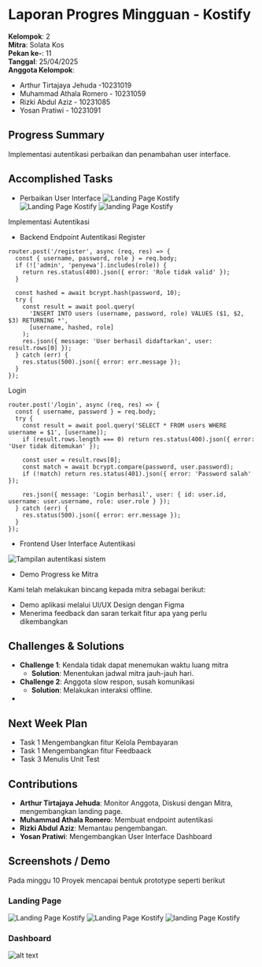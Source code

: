 # Laporan Progres Mingguan - Kostify
**Kelompok**: 2  
**Mitra**: Solata Kos  
**Pekan ke-**: 11  
**Tanggal**: 25/04/2025  
**Anggota Kelompok**:
- Arthur Tirtajaya Jehuda -10231019
- Muhammad Athala Romero - 10231059
- Rizki Abdul Aziz - 10231085
- Yosan Pratiwi - 10231091
## Progress Summary
Implementasi autentikasi perbaikan dan penambahan user interface.  

## Accomplished Tasks

- Perbaikan User Interface
![Landing Page Kostify](image.png)
![Landing Page Kostify](image-1.png)
![landing Page Kostify](image-2.png)

Implementasi Autentikasi
- Backend 
Endpoint Autentikasi 
Register 
```
router.post('/register', async (req, res) => {
  const { username, password, role } = req.body;
  if (!['admin', 'penyewa'].includes(role)) {
    return res.status(400).json({ error: 'Role tidak valid' });
  }

  const hashed = await bcrypt.hash(password, 10);
  try {
    const result = await pool.query(
      'INSERT INTO users (username, password, role) VALUES ($1, $2, $3) RETURNING *',
      [username, hashed, role]
    );
    res.json({ message: 'User berhasil didaftarkan', user: result.rows[0] });
  } catch (err) {
    res.status(500).json({ error: err.message });
  }
});
```
Login
```
router.post('/login', async (req, res) => {
  const { username, password } = req.body;
  try {
    const result = await pool.query('SELECT * FROM users WHERE username = $1', [username]);
    if (result.rows.length === 0) return res.status(400).json({ error: 'User tidak ditemukan' });

    const user = result.rows[0];
    const match = await bcrypt.compare(password, user.password);
    if (!match) return res.status(401).json({ error: 'Password salah' });

    res.json({ message: 'Login berhasil', user: { id: user.id, username: user.username, role: user.role } });
  } catch (err) {
    res.status(500).json({ error: err.message });
  }
});
```
- Frontend
User Interface Autentikasi 

![Tampilan autentikasi sistem](image-3.png)


- Demo Progress ke Mitra

Kami telah melakukan bincang kepada mitra sebagai berikut:

- Demo aplikasi melalui UI/UX Design dengan Figma
- Menerima feedback dan saran terkait fitur apa yang perlu dikembangkan


## Challenges & Solutions
- **Challenge 1**: Kendala tidak dapat menemukan waktu luang mitra
  - **Solution**: Menentukan jadwal mitra jauh-jauh hari.
- **Challenge 2**: Anggota slow respon, susah komunikasi
  - **Solution**: Melakukan interaksi offline.
-
## Next Week Plan
- Task 1 Mengembangkan fitur Kelola Pembayaran 
- Task 1 Mengembangkan fitur Feedbaack
- Task 3 Menulis Unit Test 

## Contributions
- **Arthur Tirtajaya Jehuda**: Monitor Anggota, Diskusi dengan Mitra, mengembangkan landing page.
- **Muhammad Athala Romero**: Membuat endpoint autentikasi 
- **Rizki Abdul Aziz**: Memantau pengembangan.  
- **Yosan Pratiwi**: Mengembangkan User Interface Dashboard
## Screenshots / Demo
Pada minggu 10 Proyek mencapai bentuk prototype seperti berikut

### Landing Page
![Landing Page Kostify](image.png)
![Landing Page Kostify](image-1.png)
![landing Page Kostify](image-2.png)

### Dashboard
![alt text](image-4.png)